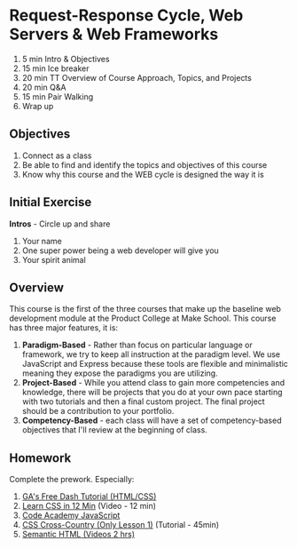 # Request-Response Cycle, Web Servers & Web Frameworks

1. 5 min Intro & Objectives
1. 15 min Ice breaker
1. 20 min TT Overview of Course Approach, Topics, and Projects
1. 20 min Q&A
1. 15 min Pair Walking
1. Wrap up

## Objectives

1. Connect as a class
1. Be able to find and identify the topics and objectives of this course
1. Know why this course and the WEB cycle is designed the way it is

## Initial Exercise

**Intros** - Circle up and share
  1. Your name
  1. One super power being a web developer will give you
  1. Your spirit animal

## Overview

This course is the first of the three courses that make up the baseline web development module at the Product College at Make School. This course has three major features, it is:

1. **Paradigm-Based** - Rather than focus on particular language or framework, we try to keep all instruction at the paradigm level. We use JavaScript and Express because these tools are flexible and minimalistic meaning they expose the paradigms you are utilizing.
1. **Project-Based** - While you attend class to gain more competencies and knowledge, there will be projects that you do at your own pace starting with two tutorials and then a final custom project. The final project should be a contribution to your portfolio.
1. **Competency-Based** - each class will have a set of competency-based objectives that I'll review at the beginning of class.

## Homework

Complete the prework. Especially:

1. [GA's Free Dash Tutorial (HTML/CSS)](https://dash.generalassemb.ly/)
1. [Learn CSS in 12 Min](https://www.youtube.com/watch?v=0afZj1G0BIE) (Video - 12 min)
1. [Code Academy JavaScript](https://www.codecademy.com/learn/introduction-to-javascript)
1. [CSS Cross-Country (Only Lesson 1)](https://www.codeschool.com/courses/css-cross-country) (Tutorial - 45min)
1. [Semantic HTML (Videos 2 hrs)](https://www.youtube.com/playlist?list=PLWjCJDeWfDdc0Sp_DinOWnodw3KnWCwc1)
